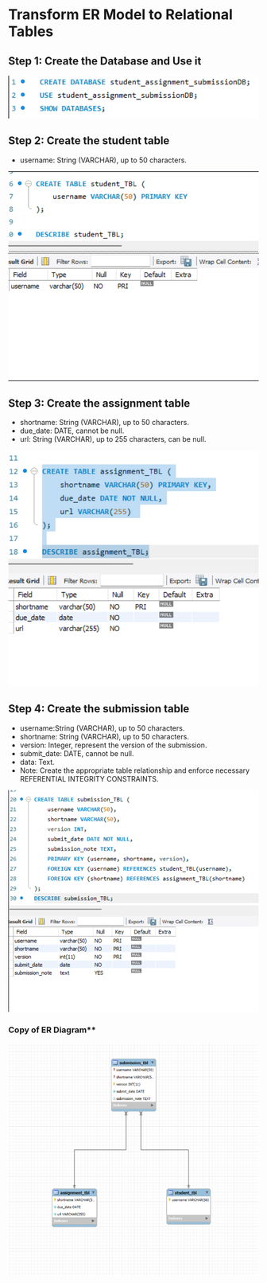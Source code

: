 # Transform ER Model to Relational Tables

## Step 1: Create the Database and Use it

<img src="images/submissionDB.png" alt="alt text" width="600">

## Step 2: Create the student table

- username: String (VARCHAR), up to 50 characters.
  
<img src="images/Student tbl.png" alt="alt text" width="600">


## Step 3: Create the assignment table

- shortname: String (VARCHAR), up to 50 characters.
- due_date: DATE, cannot be null.
- url: String (VARCHAR), up to 255 characters, can be null.
  
<img src="images/assignment tbl.png" alt="alt text" width="600">


## Step 4: Create the submission table

- username:String (VARCHAR), up to 50 characters.
- shortname: String (VARCHAR), up to 50 characters.
- version: Integer, represent the version of the submission.
- submit_date: DATE, cannot be null.
- data: Text.
- Note: Create the appropriate table relationship and enforce necessary REFERENTIAL INTEGRITY CONSTRAINTS.
  
 <img src="images/submission tbl.png" alt="alt text" width="600">


### Copy of ER Diagram**

  <img src="images/ERD.png" alt="alt text" width="600">

  


